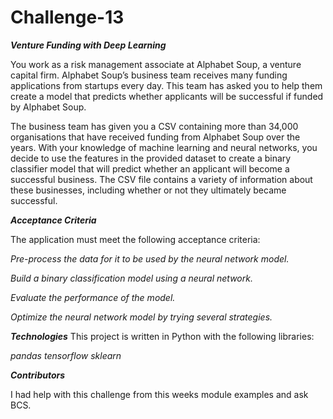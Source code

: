 # Challenge-13
***Venture Funding with Deep Learning***

You work as a risk management associate at Alphabet Soup, a venture capital firm. Alphabet Soup’s business team receives many funding applications from startups every day. This team has asked you to help them create a model that predicts whether applicants will be successful if funded by Alphabet Soup.

The business team has given you a CSV containing more than 34,000 organisations that have received funding from Alphabet Soup over the years. With your knowledge of machine learning and neural networks, you decide to use the features in the provided dataset to create a binary classifier model that will predict whether an applicant will become a successful business. The CSV file contains a variety of 
information about these businesses, including whether or not they ultimately became successful.

***Acceptance Criteria***

The application must meet the following acceptance criteria:

*Pre-process the data for it to be used by the neural network model.*

*Build a binary classification model using a neural network.*

*Evaluate the performance of the model.*

*Optimize the neural network model by trying several strategies.*

***Technologies***
This project is written in Python with the following libraries:

*pandas*
*tensorflow*
*sklearn* 

***Contributors***

I had help with this challenge from this weeks module examples and ask BCS.
